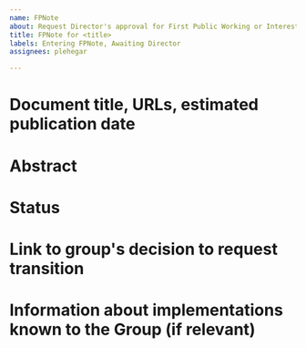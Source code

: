 ```yaml
---
name: FPNote
about: Request Director's approval for First Public Working or Interest Group Note
title: FPNote for <title>
labels: Entering FPNote, Awaiting Director
assignees: plehegar

---
```


# Document title, URLs, estimated publication date

# Abstract

# Status

# Link to group's decision to request transition

# Information about implementations known to the Group (if relevant)
